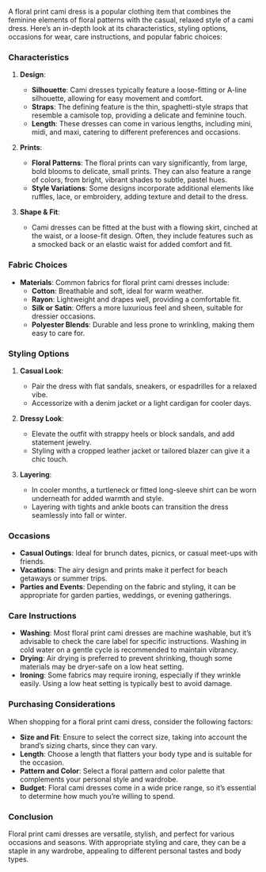 A floral print cami dress is a popular clothing item that combines the feminine elements of floral patterns with the casual, relaxed style of a cami dress. Here’s an in-depth look at its characteristics, styling options, occasions for wear, care instructions, and popular fabric choices:

### Characteristics

1. **Design**: 
   - **Silhouette**: Cami dresses typically feature a loose-fitting or A-line silhouette, allowing for easy movement and comfort.
   - **Straps**: The defining feature is the thin, spaghetti-style straps that resemble a camisole top, providing a delicate and feminine touch.
   - **Length**: These dresses can come in various lengths, including mini, midi, and maxi, catering to different preferences and occasions.

2. **Prints**: 
   - **Floral Patterns**: The floral prints can vary significantly, from large, bold blooms to delicate, small prints. They can also feature a range of colors, from bright, vibrant shades to subtle, pastel hues.
   - **Style Variations**: Some designs incorporate additional elements like ruffles, lace, or embroidery, adding texture and detail to the dress.

3. **Shape & Fit**:
   - Cami dresses can be fitted at the bust with a flowing skirt, cinched at the waist, or a loose-fit design. Often, they include features such as a smocked back or an elastic waist for added comfort and fit.

### Fabric Choices

- **Materials**: Common fabrics for floral print cami dresses include:
  - **Cotton**: Breathable and soft, ideal for warm weather.
  - **Rayon**: Lightweight and drapes well, providing a comfortable fit.
  - **Silk or Satin**: Offers a more luxurious feel and sheen, suitable for dressier occasions.
  - **Polyester Blends**: Durable and less prone to wrinkling, making them easy to care for.

### Styling Options

1. **Casual Look**:
   - Pair the dress with flat sandals, sneakers, or espadrilles for a relaxed vibe.
   - Accessorize with a denim jacket or a light cardigan for cooler days.

2. **Dressy Look**:
   - Elevate the outfit with strappy heels or block sandals, and add statement jewelry.
   - Styling with a cropped leather jacket or tailored blazer can give it a chic touch.

3. **Layering**:
   - In cooler months, a turtleneck or fitted long-sleeve shirt can be worn underneath for added warmth and style.
   - Layering with tights and ankle boots can transition the dress seamlessly into fall or winter.

### Occasions

- **Casual Outings**: Ideal for brunch dates, picnics, or casual meet-ups with friends.
- **Vacations**: The airy design and prints make it perfect for beach getaways or summer trips.
- **Parties and Events**: Depending on the fabric and styling, it can be appropriate for garden parties, weddings, or evening gatherings.

### Care Instructions

- **Washing**: Most floral print cami dresses are machine washable, but it’s advisable to check the care label for specific instructions. Washing in cold water on a gentle cycle is recommended to maintain vibrancy.
- **Drying**: Air drying is preferred to prevent shrinking, though some materials may be dryer-safe on a low heat setting.
- **Ironing**: Some fabrics may require ironing, especially if they wrinkle easily. Using a low heat setting is typically best to avoid damage.

### Purchasing Considerations

When shopping for a floral print cami dress, consider the following factors:

- **Size and Fit**: Ensure to select the correct size, taking into account the brand’s sizing charts, since they can vary.
- **Length**: Choose a length that flatters your body type and is suitable for the occasion.
- **Pattern and Color**: Select a floral pattern and color palette that complements your personal style and wardrobe.
- **Budget**: Floral cami dresses come in a wide price range, so it’s essential to determine how much you’re willing to spend.

### Conclusion

Floral print cami dresses are versatile, stylish, and perfect for various occasions and seasons. With appropriate styling and care, they can be a staple in any wardrobe, appealing to different personal tastes and body types.